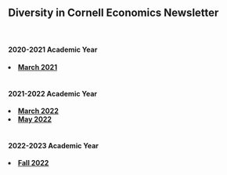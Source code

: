 <html lang="en">
  <head>
    <meta charset="utf-8">
    <meta name="description" content="Newsletter">
  
  </head>

<body>

<div class="page-header">
<h2>Diversity in Cornell Economics Newsletter</h2>
</div>

<br/>
<div class="page-header">
<h4>2020-2021 Academic Year</h4>
</div>

<li><a href="https://us1.campaign-archive.com/?u=6b7bd6dc271f045c14ca64d37&id=1a86538157"><strong>March 2021</strong></a></li>
<br/>
<div class="page-header">
<h4>2021-2022 Academic Year</h4>
</div>
<li><a href="../assets/March 2022 DICE Newsletter.pdf"><strong>March 2022</strong></a></li>
<li><a href="../assets/DICE May 2022 Newsletter.pdf"><strong>May 2022</strong></a></li>
  
<br/>
<div class="page-header">
<h4>2022-2023 Academic Year</h4>
</div>
<li><a href="../assets/DICE_Fall_2022.pdf"><strong>Fall 2022</strong></a></li>


<br/>


</body>

<br/>
<br/>
<br/>



<br/>
<br/>
<br/>


<span id="lastModified"></span>


    
</html>
